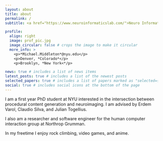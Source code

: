 ```yaml
---
layout: about
title: about
permalink: /
subtitle: <a href="https://www.neuroinformaticslab.com/">Neuro Informatics Lab</a>, <a href="https://vida.engineering.nyu.edu/">VIDA Lab</a>, <a href="https://game.engineering.nyu.edu/">Game Inovation Lab</a>

profile:
  align: right
  image: prof_pic.jpg
  image_circular: false # crops the image to make it circular
  more_info: >
    <p>*Michael.Middleton*@nyu.edu</p>
    <p>Denver, *Colorado*</p>
    <p>Brooklyn, *New York<*/p>

news: true # includes a list of news items
latest_posts: true # includes a list of the newest posts
selected_papers: true # includes a list of papers marked as "selected={true}"
social: true # includes social icons at the bottom of the page
---
```


I am a first year PhD student at NYU interested in the intersection between procedural content generation and neuroimaging. I am advised by Erdem Varol, Claudio Silva, and Julian Togellius.

I also am a researcher and software engineer for the human computer interaction group at Northrop Grumman.

In my freetime I enjoy rock climbing, video games, and anime.
